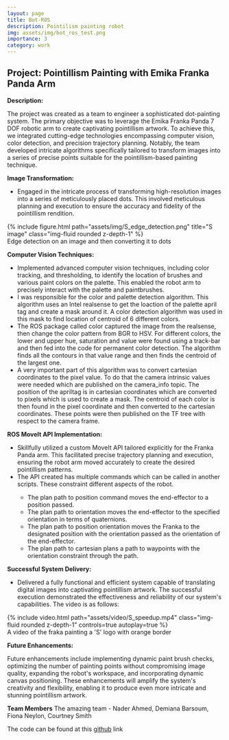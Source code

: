 ```yaml
---
layout: page
title: Bot-ROS
description: Pointilism painting robot
img: assets/img/bot_ros_test.png
importance: 3
category: work
---
```


## Project: Pointillism Painting with Emika Franka Panda Arm

**Description:**

The project was created as a team to engineer a sophisticated dot-painting system. The primary objective was to leverage the Emika Franka Panda 7 DOF robotic arm to create captivating pointillism artwork. To achieve this, we integrated cutting-edge technologies encompassing computer vision, color detection, and precision trajectory planning. Notably, the team developed intricate algorithms specifically tailored to transform images into a series of precise points suitable for the pointillism-based painting technique.

**Image Transformation:**
   - Engaged in the intricate process of transforming high-resolution images into a series of meticulously placed dots. This involved meticulous planning and execution to ensure the accuracy and fidelity of the pointillism rendition.

<div class="row">
    <div class="col-sm mt-3 mt-md-0">
        {% include figure.html path="assets/img/S_edge_detection.png" title="S image" class="img-fluid rounded z-depth-1" %}
    </div>
</div>
<div class="caption">
    Edge detection on an image and then converting it to dots
</div>

**Computer Vision Techniques:**
   - Implemented advanced computer vision techniques, including color tracking, and thresholding, to identify the location of brushes and various paint colors on the palette. This enabled the robot arm to precisely interact with the palette and paintbrushes.
   - I was responsible for the color and palette detection algorithm. This algorithm uses an Intel realsense to get the loaction of the palette april tag and create a mask around it. A color detection algorithm was used in this mask to find location of centroid of 6 different colors.
   - The ROS package called color captured the image from the realsense, then change the color pattern from BGR to HSV. For different colors, the lower and upper hue, saturation and value were found using a track-bar and then fed into the code for permanent color detection. The algorithm finds all the contours in that value range and then finds the centroid of the largest one. 
   - A very important part of this algorithm was to convert cartesian coordinates to the pixel value. To do that the camera intrinsic values were needed which are published on the camera_info topic. The position of the apriltag is in cartesian coordinates which are converted to pixels which is used to create a mask. The centroid of each color is then found in the pixel coordinate and then converted to the cartesian coordinates. These points were then published on the TF tree with respect to the camera frame. 

**ROS MoveIt API Implementation:**
   - Skillfully utilized a custom MoveIt API tailored explicitly for the Franka Panda arm. This facilitated precise trajectory planning and execution, ensuring the robot arm moved accurately to create the desired pointillism patterns.
   - The API created has multiple commands which can be called in another scripts. These constraint different aspects of the robot. 
<ul>
<ul>
<li>The plan path to position command moves the end-effector to a position passed.</li>
<li>The plan path to orientation moves the end-effector to the specified orientation in terms of quaternions.</li>
<li>The plan path to position orientation moves the Franka to the designated position with the orientation passed as the orientation of the end-effector.</li>
<li>The plan path to cartesian plans a path to waypoints with the orientation constraint through the path.</li>
</ul>
</ul>

**Successful System Delivery:**
   - Delivered a fully functional and efficient system capable of translating digital images into captivating pointillism artwork. The successful execution demonstrated the effectiveness and reliability of our system's capabilities. The video is as follows:

<div class="row ">
    <div class="col-sm mt-3 mt-md-0">
        {% include video.html path="assets/video/S_speedup.mp4" class="img-fluid rounded z-depth-1" controls=true autoplay=true %}
    </div>
</div>

<div class="caption">
    A video of the fraka painting a 'S' logo with orange border
</div>

**Future Enhancements:**

Future enhancements include implementing dynamic paint brush checks, optimizing the number of painting points without compromising image quality, expanding the robot's workspace, and incorporating dynamic canvas positioning. These enhancements will amplify the system's creativity and flexibility, enabling it to produce even more intricate and stunning pointillism artwork.

**Team Members**
The amazing team - Nader Ahmed, Demiana Barsoum, Fiona Neylon, Courtney Smith


The code can be found at this [github](https://github.com/sdalal1/franka_bot_ros) link 

